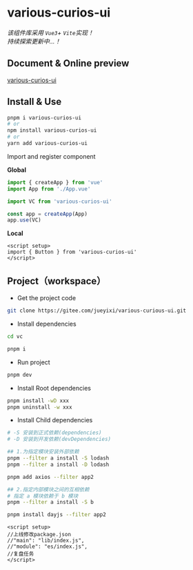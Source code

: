 # various-curios-ui

_该组件库采用 `Vue3`+ `Vite`实现！_<br/>
_持续探索更新中...！_<br/>

## Document & Online preview

[various-curios-ui](https://gitee.com/jueyixi/various-curious-ui)

## Install & Use

```bash
pnpm i various-curios-ui
# or
npm install various-curios-ui
# or
yarn add various-curios-ui
```

Import and register component

**Global**

```ts
import { createApp } from 'vue'
import App from './App.vue'

import VC from 'various-curios-ui'

const app = createApp(App)
app.use(VC)
```

**Local**

```vue
<script setup>
import { Button } from 'various-curios-ui'
</script>
```

## Project（workspace）

- Get the project code

```sh
git clone https://gitee.com/jueyixi/various-curious-ui.git
```

- Install dependencies

```sh
cd vc

pnpm i
```

- Run project

```sh
pnpm dev
```

- Install Root dependencies

```sh
pnpm install -wD xxx
pnpm uninstall -w xxx
```

- Install Child dependencies

```sh
# -S 安装到正式依赖(dependencies)
# -D 安装到开发依赖(devDependencies)

## 1.为指定模块安装外部依赖
pnpm --filter a install -S lodash 
pnpm --filter a install -D lodash

pnpm add axios --filter app2

## 2.指定内部模块之间的互相依赖
# 指定 a 模块依赖于 b 模块
pnpm --filter a install -S b

pnpm install dayjs --filter app2
```

<div>

```vue
<script setup>
//上线修改package.json
//"main": "lib/index.js",
//"module": "es/index.js",
//复盘任务
</script>
```

</div>
